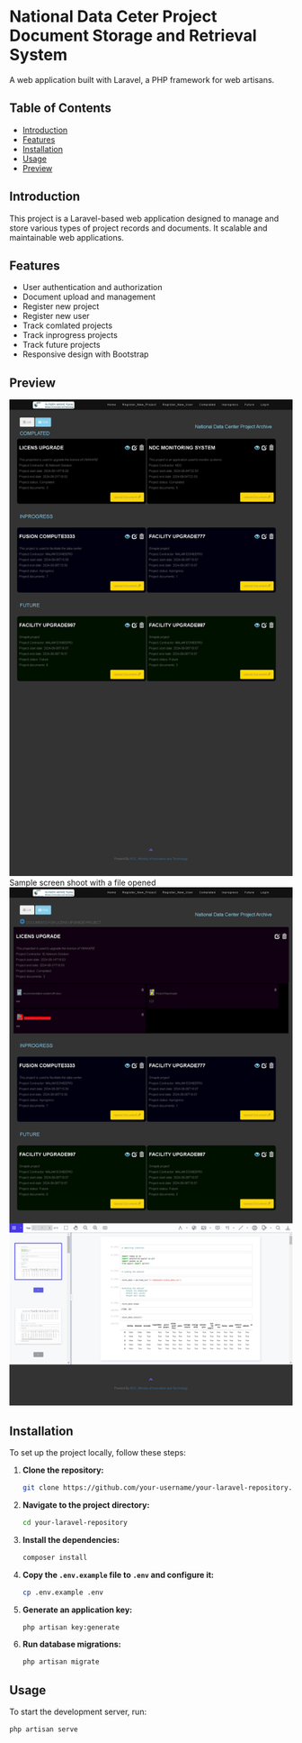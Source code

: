 # National Data Ceter Project Document Storage and Retrieval System

A web application built with Laravel, a PHP framework for web artisans.

## Table of Contents

- [Introduction](#introduction)
- [Features](#features)
- [Installation](#installation)
- [Usage](#usage)
- [Preview](#Preview)

## Introduction

This project is a Laravel-based web application designed to manage and store various types of project records and documents. It scalable and maintainable web applications.

## Features

- User authentication and authorization
- Document upload and management
- Register new project
- Register new user
- Track comlated projects
- Track inprogress projects
- Track future projects
- Responsive design with Bootstrap

## Preview
![smaple screeshoot](assets/images/screencapture-172-30-20-3-2024-09-03-15_51_49.png)
Sample screen shoot with a file opened
![smaple screeshoot](assets/images/screencapture-172-30-20-3-2024-09-03-15_55_48.png)

## Installation

To set up the project locally, follow these steps:

1. **Clone the repository:**

    ```bash
    git clone https://github.com/your-username/your-laravel-repository.git
    ```

2. **Navigate to the project directory:**

    ```bash
    cd your-laravel-repository
    ```

3. **Install the dependencies:**

    ```bash
    composer install
    ```

4. **Copy the `.env.example` file to `.env` and configure it:**

    ```bash
    cp .env.example .env
    ```

5. **Generate an application key:**

    ```bash
    php artisan key:generate
    ```

6. **Run database migrations:**

    ```bash
    php artisan migrate
    ```

## Usage

To start the development server, run:

```bash
php artisan serve
